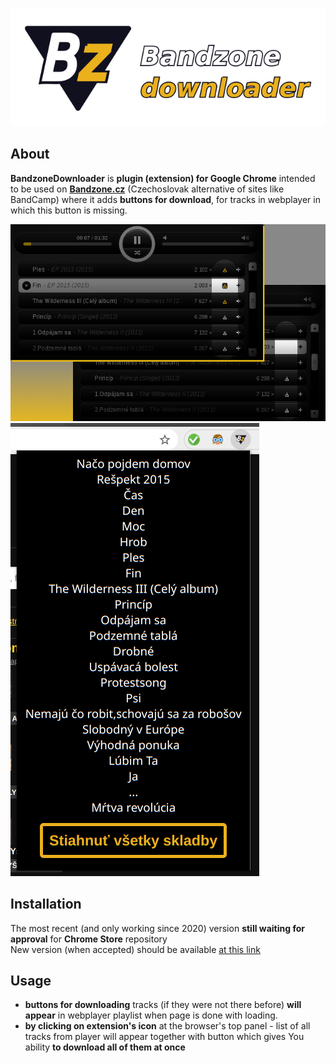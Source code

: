 ![BandzoneDownloader][logo]

## About
**BandzoneDownloader** is **plugin (extension) for Google Chrome** intended to be used on **[Bandzone.cz](http://bandzone.cz)** (Czechoslovak alternative of sites like BandCamp) where it adds **buttons for download**, for tracks in webplayer in which this button is missing.   

![BandzoneDownloader][example]
![BandzoneDownloader][example2]

## Installation
The most recent (and only working since 2020) version **still waiting for approval** for **Chrome Store** repository  
New version (when accepted) should be available [at this link](https://chrome.google.com/webstore/detail/bandzone-downloader/chhcbcjdjlhgpkkckdlcgiccgganlmgh)

## Usage
- **buttons for downloading** tracks (if they were not there before) **will appear** in webplayer playlist when page is done with loading.
- **by clicking on extension's icon** at the browser's top panel - list of all tracks from player will appear together with button which gives You ability **to download all of them at once**



[logo]: https://github.com/K0V0/BandzoneDownloader/blob/628eefa8d0a6ee571198ee0a19200447457249f9/img/logo_github.png?raw=true "BandzoneDownloader"
[example]: https://github.com/K0V0/BandzoneDownloader/blob/628eefa8d0a6ee571198ee0a19200447457249f9/img/showoff_640x400.png?raw=true "BandzoneDownloader"
[example2]: https://github.com/K0V0/BandzoneDownloader/blob/shits/img/bd3.png?raw=true "BandzoneDownloader"




